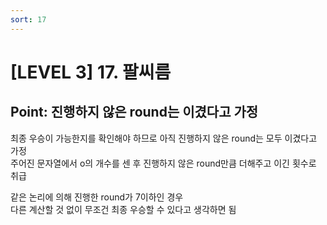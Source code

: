 ```yaml
---
sort: 17
---
```


# [LEVEL 3] 17. 팔씨름


## Point: 진행하지 않은 round는 이겼다고 가정

최종 우승이 가능한지를 확인해야 하므로 아직 진행하지 않은 round는 모두 이겼다고 가정   
주어진 문자열에서 o의 개수를 센 후 진행하지 않은 round만큼 더해주고 이긴 횟수로 취급

같은 논리에 의해 진행한 round가 7이하인 경우   
다른 계산할 것 없이 무조건 최종 우승할 수 있다고 생각하면 됨